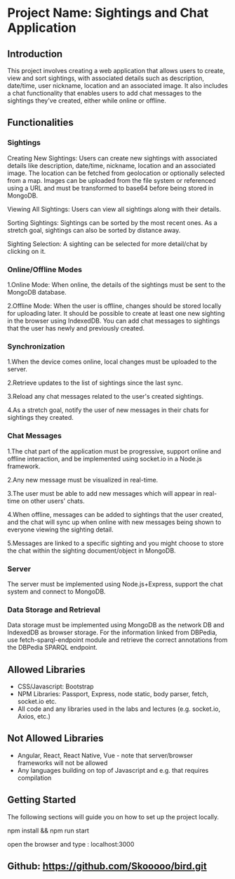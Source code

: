 # Project Name: Sightings and Chat Application
## Introduction
This project involves creating a web application that allows users to create, view and sort sightings, with associated details such as description, date/time, user nickname, location and an associated image. It also includes a chat functionality that enables users to add chat messages to the sightings they've created, either while online or offline.

## Functionalities
### Sightings
Creating New Sightings: Users can create new sightings with associated details like description, date/time, nickname, location and an associated image. The location can be fetched from geolocation or optionally selected from a map. Images can be uploaded from the file system or referenced using a URL and must be transformed to base64 before being stored in MongoDB.

Viewing All Sightings: Users can view all sightings along with their details.

Sorting Sightings: Sightings can be sorted by the most recent ones. As a stretch goal, sightings can also be sorted by distance away.

Sighting Selection: A sighting can be selected for more detail/chat by clicking on it.

### Online/Offline Modes
1.Online Mode: When online, the details of the sightings must be sent to the MongoDB database.

2.Offline Mode: When the user is offline, changes should be stored locally for uploading later. It should be possible to create at least one new sighting in the browser using IndexedDB. You can add chat messages to sightings that the user has newly and previously created.
### Synchronization
1.When the device comes online, local changes must be uploaded to the server.

2.Retrieve updates to the list of sightings since the last sync.

3.Reload any chat messages related to the user's created sightings.

4.As a stretch goal, notify the user of new messages in their chats for sightings they created.
### Chat Messages
1.The chat part of the application must be progressive, support online and offline interaction, and be implemented using socket.io in a Node.js framework.

2.Any new message must be visualized in real-time.

3.The user must be able to add new messages which will appear in real-time on other users' chats.

4.When offline, messages can be added to sightings that the user created, and the chat will sync up when online with new messages being shown to everyone viewing the sighting detail.

5.Messages are linked to a specific sighting and you might choose to store the chat within the sighting document/object in MongoDB.
### Server
The server must be implemented using Node.js+Express, support the chat system and connect to MongoDB.

### Data Storage and Retrieval
Data storage must be implemented using MongoDB as the network DB and IndexedDB as browser storage. For the information linked from DBPedia, use fetch-sparql-endpoint module and retrieve the correct annotations from the DBPedia SPARQL endpoint.

## Allowed Libraries
* CSS/Javascript: Bootstrap
* NPM Libraries: Passport, Express, node static, body parser, fetch, socket.io etc.
* All code and any libraries used in the labs and lectures (e.g. socket.io, Axios, etc.)
## Not Allowed Libraries
* Angular, React, React Native, Vue - note that server/browser frameworks will not be allowed
* Any languages building on top of Javascript and e.g. that requires compilation

## Getting Started
The following sections will guide you on how to set up the project locally.

npm install && npm run start

open the browser and type : localhost:3000


## Github: https://github.com/Skooooo/bird.git
